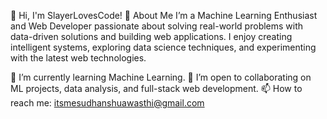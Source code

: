 👋 Hi, I'm SlayerLovesCode!
🚀 About Me
I’m a Machine Learning Enthusiast and Web Developer passionate about solving real-world problems with data-driven solutions and building web applications. 
I enjoy creating intelligent systems, exploring data science techniques, and experimenting with the latest web technologies.

🌱 I’m currently learning Machine Learning.
👯 I’m open to collaborating on ML projects, data analysis, and full-stack web development.
📫 How to reach me: itsmesudhanshuawasthi@gmail.com
